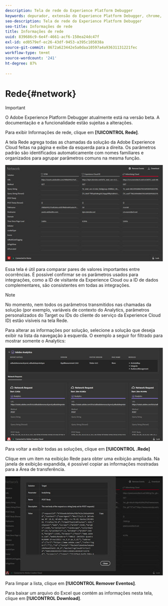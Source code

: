 ```yaml
---
description: Tela de rede do Experience Platform Debugger
keywords: depurador, extensão do Experience Platform Debugger, chrome, extensão, rede, informações
seo-description: Tela de rede do Experience Platform Debugger
seo-title: Informações de rede
title: Informações de rede
uuid: 839686c9-6e4f-4661-acf6-150ea24dc47f
exl-id: ed0579ef-ec26-43df-9453-a395c105038a
source-git-commit: 8672a623442e5a0daa10597a4a93631131221fec
workflow-type: tm+mt
source-wordcount: '241'
ht-degree: 87%

---
```


# Rede{#network}

>[!IMPORTANT]
>
>O Adobe Experience Platform Debugger atualmente está na versão beta. A documentação e a funcionalidade estão sujeitas a alterações.

Para exibir Informações de rede, clique em **[!UICONTROL Rede]**.

A tela Rede agrega todas as chamadas da solução da Adobe Experience Cloud feitas na página e exibe da esquerda para a direita. Os parâmetros padrão são identificados automaticamente com nomes familiares e organizados para agrupar parâmetros comuns na mesma função.

![](assets/network.jpg)

Essa tela é útil para comparar pares de valores importantes entre ocorrências. É possível confirmar se os parâmetros usados para integrações, como a ID de visitante da Experience Cloud ou a ID de dados complementares, são consistentes em todas as integrações.

>[!NOTE]
>
>No momento, nem todos os parâmetros transmitidos nas chamadas da solução (por exemplo, variáveis de contexto do Analytics, parâmetros personalizados do Target ou IDs do cliente do serviço da Experience Cloud ID) estão visíveis na tela Rede.

Para alterar as informações por solução, selecione a solução que deseja exibir na lista da navegação à esquerda. O exemplo a seguir for filtrado para mostrar somente o Analytics:

![](assets/network-analytics.jpg)

Para voltar a exibir todas as soluções, clique em **[!UICONTROL .Rede]**

Clique em um item na exibição Rede para obter uma exibição ampliada. Na janela de exibição expandida, é possível copiar as informações mostradas para a Área de transferência.

![](assets/network-expand.jpg)

<!--Use the icon at the top of each column to copy the server call URL to your clipboard, where you can paste it into another document for reference or debugging purposes.

![](assets/copy.jpg)-->

Para limpar a lista, clique em **[!UICONTROL Remover Eventos]**.

Para baixar um arquivo do Excel que contém as informações nesta tela, clique em **[!UICONTROL Download]**.
